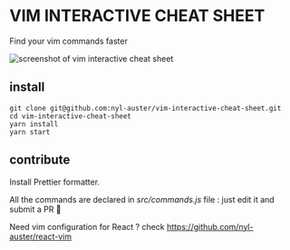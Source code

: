 # VIM INTERACTIVE CHEAT SHEET

Find your vim commands faster 

![screenshot of vim interactive cheat sheet](https://raw.githubusercontent.com/nyl-auster/vim-interactive-cheat-sheet/master/public/screenshot.png)

## install

```
git clone git@github.com:nyl-auster/vim-interactive-cheat-sheet.git
cd vim-interactive-cheat-sheet
yarn install
yarn start
```

## contribute

Install Prettier formatter.

All the commands are declared in _src/commands.js_ file : just edit it and submit a PR 🦄

Need vim configuration for React ? check https://github.com/nyl-auster/react-vim
